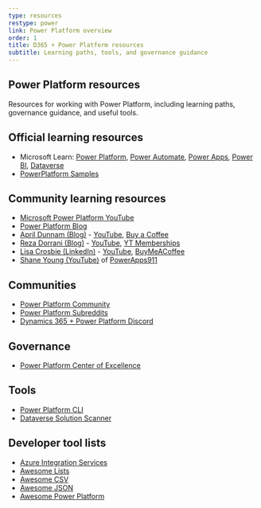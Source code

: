 ```yaml
---
type: resources
restype: power
link: Power Platform overview
order: 1
title: D365 + Power Platform resources
subtitle: Learning paths, tools, and governance guidance
---
```


## Power Platform resources

Resources for working with Power Platform, including learning paths, governance guidance, and useful tools.

## Official learning resources

* Microsoft Learn: [Power Platform](https://learn.microsoft.com/en-us/training/powerplatform/), [Power Automate](https://learn.microsoft.com/en-us/training/power-automate/), [Power Apps](https://learn.microsoft.com/en-us/training/powerapps/), [Power BI](https://learn.microsoft.com/en-us/training/power-bi/), [Dataverse](https://learn.microsoft.com/en-us/training/dataverse/)
* [PowerPlatform Samples](https://github.com/pnp/powerplatform-samples)

## Community learning resources

* [Microsoft Power Platform YouTube](https://www.youtube.com/@MicrosoftPowerPlatform)
* [Power Platform Blog](https://powerplatform.microsoft.com/en-us/blog/)
* [April Dunnam (Blog)](https://www.sharepointsiren.com/) - [YouTube](https://www.youtube.com/@AprilDunnam/playlists), [Buy a Coffee](https://buymeacoffee.com/aprildunnam)
* [Reza Dorrani (Blog)](https://rezadorrani.com/) - [YouTube](https://www.youtube.com/@RezaDorrani/playlists), [YT Memberships](https://www.youtube.com/rezadorrani/join)
* [Lisa Crosbie (LinkedIn)](https://www.linkedin.com/in/lisa-crosbie/) - [YouTube](https://www.youtube.com/@LisaCrosbie/playlists), [BuyMeACoffee](https://buymeacoffee.com/lisacrosbie)
* [Shane Young (YouTube)](https://www.youtube.com/@ShanesCows/playlists) of [PowerApps911](https://www.powerapps911.com/blog)

## Communities

* [Power Platform Community](https://community.powerplatform.com/forums)
* [Power Platform Subreddits](https://www.reddit.com/r/Dataverse+MicrosoftFlow+PowerApps+PowerAutomate+PowerBI+PowerPlatform/)
* [Dynamics 365 + Power Platform Discord](https://discord.gg/sPSYyYgU39)

## Governance

* [Power Platform Center of Excellence](https://learn.microsoft.com/en-us/power-platform/guidance/coe/starter-kit)

## Tools

* [Power Platform CLI](https://learn.microsoft.com/en-us/power-platform/developer/cli/introduction-power-platform-cli)
* [Dataverse Solution Scanner](https://github.com/alirobe/dataverse-solution-scanner)

## Developer tool lists

* [Azure Integration Services](https://www.youtube.com/watch?v=sbqhJsWhKAs)
* [Awesome Lists](https://github.com/sindresorhus/awesome)
* [Awesome CSV](https://github.com/awesome/awesome-csv)
* [Awesome JSON](https://github.com/burningtree/awesome-json)
* [Awesome Power Platform](https://github.com/Power-Maverick/awesome-power-platform)
